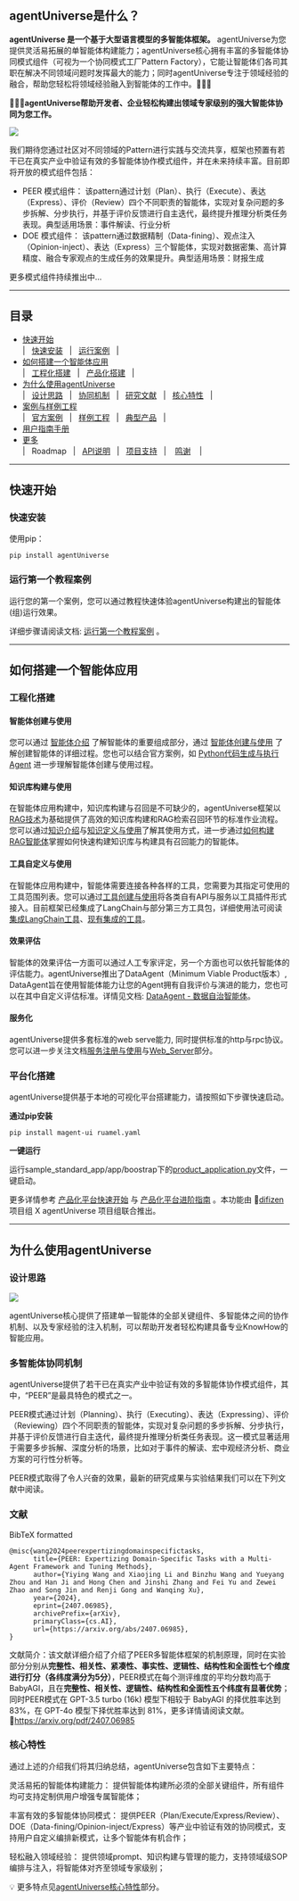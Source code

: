 ## agentUniverse是什么？

**agentUniverse 是一个基于大型语言模型的多智能体框架。** agentUniverse为您提供灵活易拓展的单智能体构建能力；agentUniverse核心拥有丰富的多智能体协同模式组件（可视为一个协同模式工厂Pattern Factory），它能让智能体们各司其职在解决不同领域问题时发挥最大的能力；同时agentUniverse专注于领域经验的融合，帮助您轻松将领域经验融入到智能体的工作中。🎉🎉🎉

**🌈🌈🌈agentUniverse帮助开发者、企业轻松构建出领域专家级别的强大智能体协同为您工作。**

![](../../_picture/agent_universe_framework_resize.jpg)

我们期待您通过社区对不同领域的Pattern进行实践与交流共享，框架也预置有若干已在真实产业中验证有效的多智能体协作模式组件，并在未来持续丰富。目前即将开放的模式组件包括：
* PEER 模式组件： 该pattern通过计划（Plan）、执行（Execute）、表达（Express）、评价（Review）四个不同职责的智能体，实现对复杂问题的多步拆解、分步执行，并基于评价反馈进行自主迭代，最终提升推理分析类任务表现。典型适用场景：事件解读、行业分析
* DOE 模式组件： 该pattern通过数据精制（Data-fining）、观点注入（Opinion-inject）、表达（Express）三个智能体，实现对数据密集、高计算精度、融合专家观点的生成任务的效果提升。典型适用场景：财报生成

更多模式组件持续推出中...

****************************************

## 目录
* [快速开始](#快速开始)  
|  &nbsp; [快速安装](#快速安装) &nbsp; |
&nbsp; [运行案例](#运行第一个教程案例) &nbsp; |
* [如何搭建一个智能体应用](#如何搭建一个智能体应用)  
| &nbsp; [工程化搭建](#工程化搭建) &nbsp; |
&nbsp; [产品化搭建](#产品化搭建) &nbsp; |
* [为什么使用agentUniverse](#为什么使用agentUniverse)  
| &nbsp; [设计思路](#设计思路) &nbsp; | 
&nbsp; [协同机制](#多智能体协同机制) &nbsp; | 
&nbsp; [研究文献](#文献) &nbsp; | 
&nbsp; [核心特性](#核心特性) &nbsp; |
* [案例与样例工程](#案例与样例工程)  
| &nbsp; [官方案例](#官方案例) &nbsp; | 
&nbsp; [样例工程](#示例工程) &nbsp; | 
&nbsp; [典型产品](#使用aU构建的典型产品) &nbsp; |
* [用户指南手册](#用户指南手册)
* [更多](#更多)  
| &nbsp; Roadmap &nbsp; | 
&nbsp; [API说明](#API参考) &nbsp; | 
&nbsp; [项目支持](#支持) &nbsp; |
&nbsp;&nbsp; [鸣谢](#鸣谢)  &nbsp;&nbsp; |

****************************************

## 快速开始
### 快速安装
使用pip：
```shell
pip install agentUniverse
```

### 运行第一个教程案例

运行您的第一个案例，您可以通过教程快速体验agentUniverse构建出的智能体(组)运行效果。 

详细步骤请阅读文档: [运行第一个教程案例](../开始使用/快速开始.md) 。

****************************************

## 如何搭建一个智能体应用

### 工程化搭建

#### 智能体创建与使用
您可以通过 [智能体介绍](../In-Depth_Guides/原理介绍/智能体/智能体.md) 了解智能体的重要组成部分，通过 [智能体创建与使用](../In-Depth_Guides/原理介绍/智能体/智能体创建与使用.md) 了解创建智能体的详细过程。您也可以结合官方案例，如 [Python代码生成与执行Agent](../实践应用/Python自动执行案例.md) 进一步理解智能体创建与使用过程。 

#### 知识库构建与使用  
在智能体应用构建中，知识库构建与召回是不可缺少的，agentUniverse框架以[RAG技术](../In-Depth_Guides/原理介绍/RAG.md)为基础提供了高效的知识库构建和RAG检索召回环节的标准作业流程。您可以通过[知识介绍](../In-Depth_Guides/原理介绍/知识/知识.md)与[知识定义与使用](../In-Depth_Guides/原理介绍/知识/知识定义与使用.md)了解其使用方式，进一步通过[如何构建RAG智能体](../How-to/构建与使用知识库/如何构建RAG智能体.md)掌握如何快速构建知识库与构建具有召回能力的智能体。

#### 工具自定义与使用  
在智能体应用构建中，智能体需要连接各种各样的工具，您需要为其指定可使用的工具范围列表。您可以通过[工具创建与使用](../In-Depth_Guides/原理介绍/工具/工具创建与使用.md)将各类自有API与服务以工具插件形式接入。目前框架已经集成了LangChain与部分第三方工具包，详细使用法可阅读[集成LangChain工具](../In-Depth_Guides/组件列表/工具列表/集成LangChain工具.md)、[现有集成的工具](../In-Depth_Guides/组件列表/工具列表/集成LangChain工具.md)。

#### 效果评估  
智能体的效果评估一方面可以通过人工专家评定，另一个方面也可以依托智能体的评估能力。agentUniverse推出了DataAgent（Minimum Viable Product版本）, DataAgent旨在使用智能体能力让您的Agent拥有自我评价与演进的能力，您也可以在其中自定义评估标准。详情见文档: [DataAgent - 数据自治智能体](../In-Depth_Guides/原理介绍/数据自治智能体.md)。

#### 服务化
agentUniverse提供多套标准的web serve能力, 同时提供标准的http与rpc协议。您可以进一步关注文档[服务注册与使用](../In-Depth_Guides/技术组件/服务化/服务注册与使用.md)与[Web_Server](../In-Depth_Guides/技术组件/服务化/Web_Server.md)部分。

### 平台化搭建

agentUniverse提供基于本地的可视化平台搭建能力，请按照如下步骤快速启动。

**通过pip安装**
```shell
pip install magent-ui ruamel.yaml
```

**一键运行**

运行sample_standard_app/app/boostrap下的[product_application.py](../../../../examples/sample_standard_app/boostrap/platform/product_application.py)文件，一键启动。

更多详情参考 [产品化平台快速开始](../How-to/画布式研发平台快速开始.md)
与 [产品化平台进阶指南](../How-to/画布式研发平台进阶指南.md) 。本功能由 🔗[difizen](https://github.com/difizen/magent) 项目组 X agentUniverse 项目组联合推出。

****************************************

## 为什么使用agentUniverse
### 设计思路

![](../../_picture/agentuniverse_structure.png)

agentUniverse核心提供了搭建单一智能体的全部关键组件、多智能体之间的协作机制、以及专家经验的注入机制，可以帮助开发者轻松构建具备专业KnowHow的智能应用。

### 多智能体协同机制

agentUniverse提供了若干已在真实产业中验证有效的多智能体协作模式组件，其中，“PEER”是最具特色的模式之一。

PEER模式通过计划（Planning）、执行（Executing）、表达（Expressing）、评价（Reviewing）四个不同职责的智能体，实现对复杂问题的多步拆解、分步执行，并基于评价反馈进行自主迭代，最终提升推理分析类任务表现。这一模式显著适用于需要多步拆解、深度分析的场景，比如对于事件的解读、宏中观经济分析、商业方案的可行性分析等。

PEER模式取得了令人兴奋的效果，最新的研究成果与实验结果我们可以在下列文献中阅读。

### 文献

BibTeX formatted
```text
@misc{wang2024peerexpertizingdomainspecifictasks,
      title={PEER: Expertizing Domain-Specific Tasks with a Multi-Agent Framework and Tuning Methods}, 
      author={Yiying Wang and Xiaojing Li and Binzhu Wang and Yueyang Zhou and Han Ji and Hong Chen and Jinshi Zhang and Fei Yu and Zewei Zhao and Song Jin and Renji Gong and Wanqing Xu},
      year={2024},
      eprint={2407.06985},
      archivePrefix={arXiv},
      primaryClass={cs.AI},
      url={https://arxiv.org/abs/2407.06985}, 
}
```
文献简介：该文献详细介绍了介绍了PEER多智能体框架的机制原理，同时在实验部分分别从**完整性、相关性、紧凑性、事实性、逻辑性、结构性和全面性七个维度进行打分（各纬度满分为5分）**，PEER模式在每个测评维度的平均分数均高于BabyAGI，且在**完整性、相关性、逻辑性、结构性和全面性五个纬度有显著优势**；同时PEER模式在 GPT-3.5 turbo (16k) 模型下相较于 BabyAGI 的择优胜率达到 83%，在 GPT-4o 模型下择优胜率达到 81%，更多详情请阅读文献。
🔗https://arxiv.org/pdf/2407.06985

### 核心特性
通过上述的介绍我们将其归纳总结，agentUniverse包含如下主要特点：

灵活易拓的智能体构建能力： 提供智能体构建所必须的全部关键组件，所有组件均可支持定制供用户增强专属智能体；

丰富有效的多智能体协同模式： 提供PEER（Plan/Execute/Express/Review）、DOE（Data-fining/Opinion-inject/Express）等产业中验证有效的协同模式，支持用户自定义编排新模式，让多个智能体有机合作；

轻松融入领域经验： 提供领域prompt、知识构建与管理的能力，支持领域级SOP编排与注入，将智能体对齐至领域专家级别；

💡 更多特点见[agentUniverse核心特性](../设计理念/核心特性.md)部分。